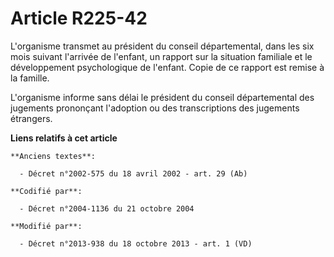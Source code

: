 # Article R225-42

L'organisme transmet au président du conseil départemental, dans les six mois suivant l'arrivée de l'enfant, un rapport sur
la situation familiale et le développement psychologique de l'enfant. Copie de ce rapport est remise à la famille. 

L'organisme informe sans délai le président du conseil départemental des jugements prononçant l'adoption ou des
transcriptions des jugements étrangers.

**Liens relatifs à cet article**

	**Anciens textes**:

	  - Décret n°2002-575 du 18 avril 2002 - art. 29 (Ab)

	**Codifié par**:

	  - Décret n°2004-1136 du 21 octobre 2004

	**Modifié par**:

	  - Décret n°2013-938 du 18 octobre 2013 - art. 1 (VD)
